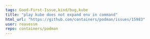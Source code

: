 ```yaml
---
tags: Good-First-Issue,kind/bug,kube
title: "play kube does not expand env in command"
html_url: "https://github.com/containers/podman/issues/15983"
user: reavessm
repo: containers/podman
---
```


